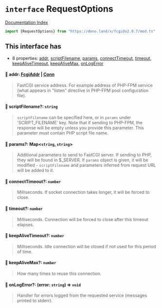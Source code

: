 # `interface` RequestOptions

[Documentation Index](../README.md)

```ts
import {RequestOptions} from "https://deno.land/x/fcgi@v2.0.7/mod.ts"
```

## This interface has

- 8 properties:
[addr](#-addr-fcgiaddr--conn),
[scriptFilename](#-scriptfilename-string),
[params](#-params-mapstring-string),
[connectTimeout](#-connecttimeout-number),
[timeout](#-timeout-number),
[keepAliveTimeout](#-keepalivetimeout-number),
[keepAliveMax](#-keepalivemax-number),
[onLogError](#-onlogerror-error-string--void)


#### 📄 addr: [FcgiAddr](../type.FcgiAddr/README.md) | [Conn](../interface.Conn/README.md)

> FastCGI service address. For example address of PHP-FPM service (what appears in "listen" directive in PHP-FPM pool configuration file).



#### 📄 scriptFilename?: `string`

> `scriptFilename` can be specified here, or in `params` under 'SCRIPT_FILENAME' key. Note that if sending to PHP-FPM, the response will be empty unless you provide this parameter. This parameter must contain PHP script file name.



#### 📄 params?: Map\<`string`, `string`>

> Additional parameters to send to FastCGI server. If sending to PHP, they will be found in $_SERVER. If `params` object is given, it will be modified - `scriptFilename` and parameters inferred from request URL will be added to it.



#### 📄 connectTimeout?: `number`

> Milliseconds. If socket connection takes longer, it will be forced to close.



#### 📄 timeout?: `number`

> Milliseconds. Connection will be forced to close after this timeout elapses.



#### 📄 keepAliveTimeout?: `number`

> Milliseconds. Idle connection will be closed if not used for this period of time.



#### 📄 keepAliveMax?: `number`

> How many times to reuse this connection.



#### 📄 onLogError?: (error: `string`) => `void`

> Handler for errors logged from the requested service (messages printed to stderr).



